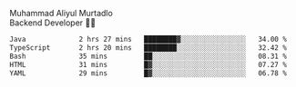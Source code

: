 Muhammad Aliyul Murtadlo
<br>
Backend Developer 👨‍💻
<br>
<!--START_SECTION:waka-->

```txt
Java             2 hrs 27 mins   ████████▓░░░░░░░░░░░░░░░░   34.00 %
TypeScript       2 hrs 20 mins   ████████░░░░░░░░░░░░░░░░░   32.42 %
Bash             35 mins         ██░░░░░░░░░░░░░░░░░░░░░░░   08.31 %
HTML             31 mins         █▓░░░░░░░░░░░░░░░░░░░░░░░   07.27 %
YAML             29 mins         █▓░░░░░░░░░░░░░░░░░░░░░░░   06.78 %
```

<!--END_SECTION:waka-->
